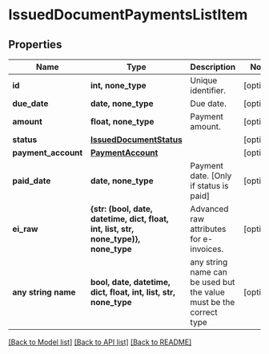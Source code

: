 # IssuedDocumentPaymentsListItem


## Properties
Name | Type | Description | Notes
------------ | ------------- | ------------- | -------------
**id** | **int, none_type** | Unique identifier. | [optional] 
**due_date** | **date, none_type** | Due date. | [optional] 
**amount** | **float, none_type** | Payment amount. | [optional] 
**status** | [**IssuedDocumentStatus**](IssuedDocumentStatus.md) |  | [optional] 
**payment_account** | [**PaymentAccount**](PaymentAccount.md) |  | [optional] 
**paid_date** | **date, none_type** | Payment date. [Only if status is paid] | [optional] 
**ei_raw** | **{str: (bool, date, datetime, dict, float, int, list, str, none_type)}, none_type** | Advanced raw attributes for e-invoices. | [optional] 
**any string name** | **bool, date, datetime, dict, float, int, list, str, none_type** | any string name can be used but the value must be the correct type | [optional]

[[Back to Model list]](../README.md#documentation-for-models) [[Back to API list]](../README.md#documentation-for-api-endpoints) [[Back to README]](../README.md)


